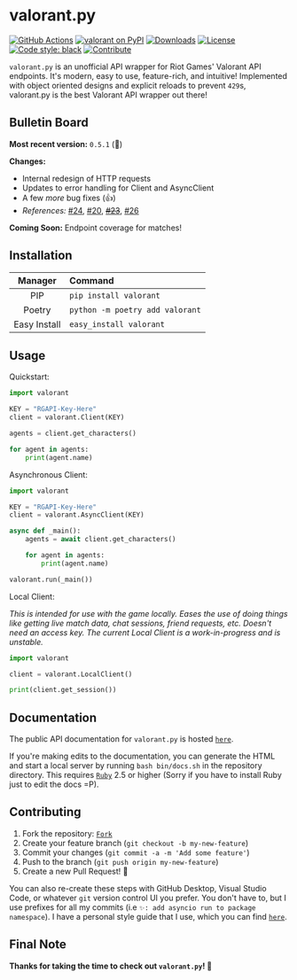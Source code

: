 # valorant.py

[![GitHub Actions](https://camo.githubusercontent.com/0fc9226929794d4d4dfb9ac05a1786942f8e4b4300207224277ac49e22e9fdb6/68747470733a2f2f7472617669732d63692e636f6d2f7073662f626c61636b2e7376673f6272616e63683d6d6173746572)](https://github.com/frissyn/valorant.py/actions)
[![valorant on PyPI](https://img.shields.io/pypi/v/valorant.svg)](https://pypi.python.org/pypi/valorant)
[![Downloads](https://pepy.tech/badge/valorant/month)](https://pepy.tech/project/valorant)
[![License](https://img.shields.io/pypi/l/valorant.svg)](https://pypi.python.org/pypi/valorant)
[![Code style: black](https://img.shields.io/badge/code%20style-black-000000.svg)](https://github.com/psf/black)
[![Contribute](https://img.shields.io/badge/contributions-welcome-brightgreen.svg?style=flat)](https://github.com/frissyn/valorant.py/issues)

`valorant.py` is an unofficial API wrapper for Riot Games' Valorant API endpoints. It's modern, easy to use, feature-rich, and intuitive! Implemented with object oriented designs and explicit reloads to prevent `429`s, valorant.py is the best Valorant API wrapper out there!

## Bulletin Board

**Most recent version:** `0.5.1` (🎉)

**Changes:**

+ Internal redesign of HTTP requests
+ Updates to error handling for Client and AsyncClient
+ A few *more* bug fixes (👍)
+ *References:* [#24](https://github.com/frissyn/valorant.py/issues/24), [#20](https://github.com/frissyn/valorant.py/issues/20), ~~[#23](https://github.com/frissyn/valorant.py/issues/23)~~, [#26](https://github.com/frissyn/valorant.py/issues/26)

**Coming Soon:** Endpoint coverage for matches!

## Installation

|Manager|Command|
|:-:|:--|
|PIP|`pip install valorant`|
|Poetry|`python -m poetry add valorant`|
|Easy Install|`easy_install valorant`|

## Usage

Quickstart:

```py
import valorant

KEY = "RGAPI-Key-Here"
client = valorant.Client(KEY)

agents = client.get_characters()

for agent in agents:
    print(agent.name)
```

Asynchronous Client:

```py
import valorant

KEY = "RGAPI-Key-Here"
client = valorant.AsyncClient(KEY)

async def _main():
    agents = await client.get_characters()

    for agent in agents:
        print(agent.name)

valorant.run(_main())
```

Local Client:

*This is intended for use with the game locally. Eases the use of doing things like getting live match data, chat sessions, friend requests, etc. Doesn't need an access key. The current Local Client is a work-in-progress and is unstable.*

```python
import valorant

client = valorant.LocalClient()

print(client.get_session())
```

## Documentation

The public API documentation for `valorant.py` is hosted [`here`](https://valorantpy.readthedocs.io/en/latest/).

If you're making edits to the documentation, you can generate the HTML and start a local server by running `bash bin/docs.sh` in the repository directory. This requires [`Ruby`](https://www.ruby-lang.org/en/documentation/installation/) 2.5 or higher (Sorry if you have to install Ruby just to edit the docs =P).

## Contributing

1. Fork the repository: [`Fork`](https://github.com/frissyn/valorant.py/fork)
2. Create your feature branch (`git checkout -b my-new-feature`)
3. Commit your changes (`git commit -a -m 'Add some feature'`)
4. Push to the branch (`git push origin my-new-feature`)
5. Create a new Pull Request! 🎉

You can also re-create these steps with GitHub Desktop, Visual Studio Code, or whatever `git` version control UI you prefer. You don't have to, but I use prefixes for all my commits (i.e `✨: add asyncio run to package namespace`). I have a personal style guide that I use, which you can find [`here`](https://github.com/frissyn/commit-prefixes).


## Final Note

**Thanks for taking the time to check out `valorant.py`! 🎉**
